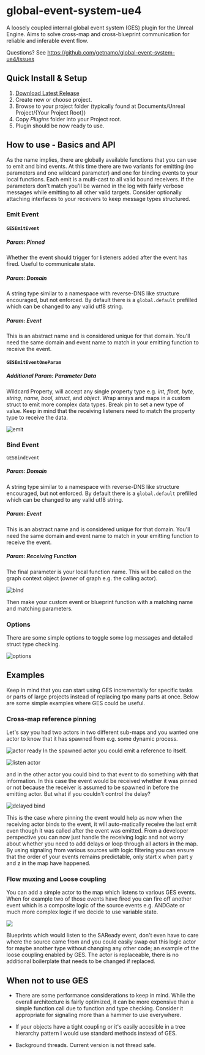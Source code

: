 # global-event-system-ue4
A loosely coupled internal global event system (GES) plugin for the Unreal Engine. Aims to solve cross-map and cross-blueprint communication for reliable and inferable event flow.

Questions? See https://github.com/getnamo/global-event-system-ue4/issues

## Quick Install & Setup ##
 1. [Download Latest Release](https://github.com/getnamo/global-event-system-ue4/releases)
 2. Create new or choose project.
 3. Browse to your project folder (typically found at Documents/Unreal Project/{Your Project Root})
 4. Copy *Plugins* folder into your Project root.
 5. Plugin should be now ready to use.

## How to use - Basics and API

As the name implies, there are globally available functions that you can use to emit and bind events. At this time there are two variants for emitting (no parameters and one wildcard parameter) and one for binding events to your local functions. Each emit is a multi-cast to all valid bound receivers. If the parameters don't match you'll be warned in the log with fairly verbose messages while emitting to all other valid targets. Consider optionally attaching interfaces to your receivers to keep message types structured.

### Emit Event

#### ```GESEmitEvent```

##### Param: Pinned
Whether the event should trigger for listeners added after the event has fired. Useful to communicate state.

##### Param: Domain
A string type similar to a namespace with reverse-DNS like structure encouraged, but not enforced. By default there is a ```global.default``` prefilled which can be changed to any valid utf8 string.

##### Param: Event
This is an abstract name and is considered unique for that domain. You'll need the same domain and event name to match in your emitting function to receive the event.

#### ```GESEmitEventOneParam```

##### Additional Param: Parameter Data
Wildcard Property, will accept any single property type e.g. *int, float, byte, string, name, bool, struct,* and *object*. Wrap arrays and maps in a custom struct to emit more complex data types. Break pin to set a new type of value. Keep in mind that the receiving listeners need to match the property type to receive the data.

![emit](https://i.imgur.com/8nXb5ya.png)

### Bind Event

```GESBindEvent```
##### Param: Domain
A string type similar to a namespace with reverse-DNS like structure encouraged, but not enforced. By default there is a ```global.default``` prefilled which can be changed to any valid utf8 string.

##### Param: Event
This is an abstract name and is considered unique for that domain. You'll need the same domain and event name to match in your emitting function to receive the event.

##### Param: Receiving Function
The final parameter is your local function name. This will be called on the graph context object (owner of graph e.g. the calling actor).

![bind](https://i.imgur.com/WzHhEeG.png)

Then make your custom event or blueprint function with a matching name and matching parameters.

### Options

There are some simple options to toggle some log messages and detailed struct type checking.

![options](https://i.imgur.com/22tC4lI.png)

## Examples

Keep in mind that you can start using GES incrementally for specific tasks or parts of large projects instead of replacing tpo many parts at once. Below are some simple examples where GES could be useful.

### Cross-map reference pinning
Let's say you had two actors in two different sub-maps and you wanted one actor to know that it has spawned from e.g. some dynamic process.

![actor ready](https://i.imgur.com/BLUFoFs.png)
In the spawned actor you could emit a reference to itself.

![listen actor](https://i.imgur.com/IP0XTtC.png)

and in the other actor you could bind to that event to do something with that information. In this case the event would be received whether it was pinned or not because the receiver is assumed to be spawned in before the emitting actor. But what if you couldn't control the delay?

![delayed bind](https://i.imgur.com/UfQYsJa.png)

This is the case where pinning the event would help as now when the receiving actor binds to the event, it will auto-matically receive the last emit even though it was called after the event was emitted. From a developer perspective you can now just handle the receiving logic and not worry about whether you need to add delays or loop through all actors in the map. By using signaling from various sources with logic filtering you can ensure that the order of your events remains predictable, only start x when part y and z in the map have happened.

### Flow muxing and Loose coupling

You can add a simple actor to the map which listens to various GES events. When for example two of those events have fired you can fire off another event which is a composite logic of the source events e.g. ANDGate or much more complex logic if we decide to use variable state.

![](https://i.imgur.com/ickckJe.png)

Blueprints which would listen to the SAReady event, don't even have to care where the source came from and you could easily swap out this logic actor for maybe another type without changing any other code; an example of the loose coupling enabled by GES. The actor is replaceable, there is no additional boilerplate that needs to be changed if replaced.

## When not to use GES
- There are some performance considerations to keep in mind. While the overall architecture is fairly optimized, it can be more expensive than a simple function call due to function and type checking. Consider it appropriate for signaling more than a hammer to use everywhere.

- If your objects have a tight coupling or it's easily accesible in a tree hierarchy pattern I would use standard methods instead of GES.

- Background threads. Current version is not thread safe.
